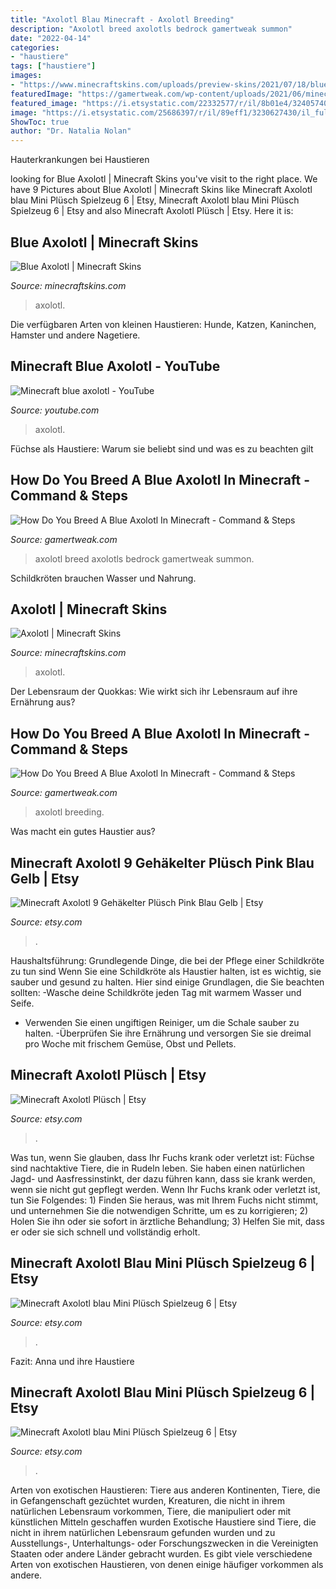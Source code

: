 ```yaml
---
title: "Axolotl Blau Minecraft - Axolotl Breeding"
description: "Axolotl breed axolotls bedrock gamertweak summon"
date: "2022-04-14"
categories:
- "haustiere"
tags: ["haustiere"]
images:
- "https://www.minecraftskins.com/uploads/preview-skins/2021/07/18/blue-axolotl-with-blue-fower-18426614.png?v420"
featuredImage: "https://gamertweak.com/wp-content/uploads/2021/06/minecraft-how-to-breed-a-blue-axolotl.jpg"
featured_image: "https://i.etsystatic.com/22332577/r/il/8b01e4/3240574014/il_794xN.3240574014_70it.jpg"
image: "https://i.etsystatic.com/25686397/r/il/89eff1/3230627430/il_fullxfull.3230627430_ej9p.jpg"
ShowToc: true
author: "Dr. Natalia Nolan"
---
```



Hauterkrankungen bei Haustieren

	

		
looking for Blue Axolotl | Minecraft Skins you've visit to the right place. We have 9 Pictures about Blue Axolotl | Minecraft Skins like Minecraft Axolotl blau Mini Plüsch Spielzeug 6 | Etsy, Minecraft Axolotl blau Mini Plüsch Spielzeug 6 | Etsy and also Minecraft Axolotl Plüsch | Etsy. Here it is:
		
    
## Blue Axolotl | Minecraft Skins

<img loading=lazy src="https://www.minecraftskins.com/uploads/preview-skins/2021/09/13/crowned-blue-axolotl-in-a-bucket-18911015.png?v422" onerror="this.onerror=null;this.src='https://tse2.mm.bing.net/th?id=OIP.YmwO3cqzvKX95Wb8DvYGcgAAAA&amp;pid=15.1';" alt="Blue Axolotl | Minecraft Skins">

_Source: minecraftskins.com_

>axolotl. 

	

Die verfügbaren Arten von kleinen Haustieren: Hunde, Katzen, Kaninchen, Hamster und andere Nagetiere.

    
## Minecraft Blue Axolotl - YouTube

<img loading=lazy src="https://i.ytimg.com/vi/XQmqsRw1OuU/maxresdefault.jpg" onerror="this.onerror=null;this.src='https://tse2.mm.bing.net/th?id=OIP.oS06X7aLmQT8EP_8dKFNhgHaEK&amp;pid=15.1';" alt="Minecraft blue axolotl - YouTube">

_Source: youtube.com_

>axolotl. 

	

Füchse als Haustiere: Warum sie beliebt sind und was es zu beachten gilt

    
## How Do You Breed A Blue Axolotl In Minecraft - Command &amp; Steps

<img loading=lazy src="https://gamertweak.com/wp-content/uploads/2021/06/minecraft-how-to-breed-a-blue-axolotl.jpg" onerror="this.onerror=null;this.src='https://tse3.mm.bing.net/th?id=OIP.NFSS_oK7sHnr3_l3_EmNvAHaEK&amp;pid=15.1';" alt="How Do You Breed A Blue Axolotl In Minecraft - Command &amp; Steps">

_Source: gamertweak.com_

>axolotl breed axolotls bedrock gamertweak summon. 

	

Schildkröten brauchen Wasser und Nahrung.

    
## Axolotl | Minecraft Skins

<img loading=lazy src="https://www.minecraftskins.com/uploads/preview-skins/2021/07/18/blue-axolotl-with-blue-fower-18426614.png?v420" onerror="this.onerror=null;this.src='https://tse2.mm.bing.net/th?id=OIP.c71fSLCYtMguYrg4hV9u0QAAAA&amp;pid=15.1';" alt="Axolotl | Minecraft Skins">

_Source: minecraftskins.com_

>axolotl. 

	

Der Lebensraum der Quokkas: Wie wirkt sich ihr Lebensraum auf ihre Ernährung aus?

    
## How Do You Breed A Blue Axolotl In Minecraft - Command &amp; Steps

<img loading=lazy src="https://gamertweak.com/wp-content/uploads/2021/06/minecraft-baby-axolotl.jpg" onerror="this.onerror=null;this.src='https://tse3.mm.bing.net/th?id=OIP.GgmbAWEyo-_X9zxqydcXRQHaEK&amp;pid=15.1';" alt="How Do You Breed A Blue Axolotl In Minecraft - Command &amp; Steps">

_Source: gamertweak.com_

>axolotl breeding. 

	

Was macht ein gutes Haustier aus?

    
## Minecraft Axolotl 9 Gehäkelter Plüsch Pink Blau Gelb | Etsy

<img loading=lazy src="https://i.etsystatic.com/29354042/r/il/22e877/3196123015/il_300x300.3196123015_73p3.jpg" onerror="this.onerror=null;this.src='https://tse3.mm.bing.net/th?id=OIP.0VqYQuxRwfRqoRipvx5-dwAAAA&amp;pid=15.1';" alt="Minecraft Axolotl 9 Gehäkelter Plüsch Pink Blau Gelb | Etsy">

_Source: etsy.com_

>. 

	

Haushaltsführung: Grundlegende Dinge, die bei der Pflege einer Schildkröte zu tun sind
Wenn Sie eine Schildkröte als Haustier halten, ist es wichtig, sie sauber und gesund zu halten. Hier sind einige Grundlagen, die Sie beachten sollten:
-Wasche deine Schildkröte jeden Tag mit warmem Wasser und Seife.
- Verwenden Sie einen ungiftigen Reiniger, um die Schale sauber zu halten.
-Überprüfen Sie ihre Ernährung und versorgen Sie sie dreimal pro Woche mit frischem Gemüse, Obst und Pellets.

    
## Minecraft Axolotl Plüsch | Etsy

<img loading=lazy src="https://i.etsystatic.com/22332577/r/il/8b01e4/3240574014/il_794xN.3240574014_70it.jpg" onerror="this.onerror=null;this.src='https://tse2.mm.bing.net/th?id=OIP.W7N0lAYksqGjndJmyq5_hQHaF7&amp;pid=15.1';" alt="Minecraft Axolotl Plüsch | Etsy">

_Source: etsy.com_

>. 

	

Was tun, wenn Sie glauben, dass Ihr Fuchs krank oder verletzt ist:
Füchse sind nachtaktive Tiere, die in Rudeln leben. Sie haben einen natürlichen Jagd- und Aasfressinstinkt, der dazu führen kann, dass sie krank werden, wenn sie nicht gut gepflegt werden. Wenn Ihr Fuchs krank oder verletzt ist, tun Sie Folgendes: 1) Finden Sie heraus, was mit Ihrem Fuchs nicht stimmt, und unternehmen Sie die notwendigen Schritte, um es zu korrigieren; 2) Holen Sie ihn oder sie sofort in ärztliche Behandlung; 3) Helfen Sie mit, dass er oder sie sich schnell und vollständig erholt.

    
## Minecraft Axolotl Blau Mini Plüsch Spielzeug 6 | Etsy

<img loading=lazy src="https://i.etsystatic.com/25686397/r/il/da5502/3230627562/il_fullxfull.3230627562_d4ar.jpg" onerror="this.onerror=null;this.src='https://tse4.mm.bing.net/th?id=OIP.ucxy-RMNA-Hkr8ZEPVwLVAHaFj&amp;pid=15.1';" alt="Minecraft Axolotl blau Mini Plüsch Spielzeug 6 | Etsy">

_Source: etsy.com_

>. 

	

Fazit: Anna und ihre Haustiere

    
## Minecraft Axolotl Blau Mini Plüsch Spielzeug 6 | Etsy

<img loading=lazy src="https://i.etsystatic.com/25686397/r/il/89eff1/3230627430/il_fullxfull.3230627430_ej9p.jpg" onerror="this.onerror=null;this.src='https://tse4.mm.bing.net/th?id=OIP.aT9xuwS2lR7uhOuaszGtJQHaHa&amp;pid=15.1';" alt="Minecraft Axolotl blau Mini Plüsch Spielzeug 6 | Etsy">

_Source: etsy.com_

>. 

	

Arten von exotischen Haustieren: Tiere aus anderen Kontinenten, Tiere, die in Gefangenschaft gezüchtet wurden, Kreaturen, die nicht in ihrem natürlichen Lebensraum vorkommen, Tiere, die manipuliert oder mit künstlichen Mitteln geschaffen wurden
Exotische Haustiere sind Tiere, die nicht in ihrem natürlichen Lebensraum gefunden wurden und zu Ausstellungs-, Unterhaltungs- oder Forschungszwecken in die Vereinigten Staaten oder andere Länder gebracht wurden. Es gibt viele verschiedene Arten von exotischen Haustieren, von denen einige häufiger vorkommen als andere.

